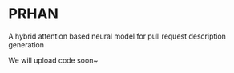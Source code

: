 # PRHAN
A hybrid attention based neural model for pull request description generation

We will upload code soon~
